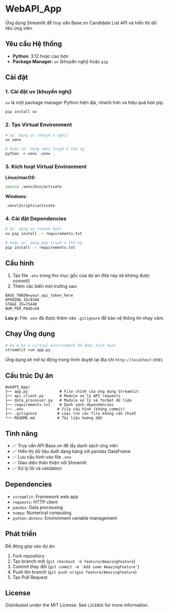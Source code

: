 # WebAPI_App

Ứng dụng Streamlit để truy vấn Base.vn Candidate List API và hiển thị dữ liệu ứng viên.

## Yêu cầu Hệ thống

- **Python**: 3.12 hoặc cao hơn
- **Package Manager**: `uv` (khuyến nghị) hoặc `pip`

## Cài đặt

### 1. Cài đặt uv (khuyến nghị)

`uv` là một package manager Python hiện đại, nhanh hơn và hiệu quả hơn pip.

```bash
pip install uv
```

### 2. Tạo Virtual Environment

```bash
# Sử dụng uv (khuyến nghị)
uv venv

# Hoặc sử dụng venv truyền thống
python -m venv .venv
```

### 3. Kích hoạt Virtual Environment

**Linux/macOS:**
```bash
source .venv/bin/activate
```

**Windows:**
```cmd
.venv\Scripts\activate
```

### 4. Cài đặt Dependencies

```bash
# Sử dụng uv (nhanh hơn)
uv pip install -r requirements.txt

# Hoặc sử dụng pip truyền thống
pip install -r requirements.txt
```

## Cấu hình

1. Tạo file `.env` trong thư mục gốc của dự án (file này sẽ không được commit)
2. Thêm các biến môi trường sau:

```env
BASE_TOKEN=your_api_token_here
OPENING_ID=9346
STAGE_ID=75440
NUM_PER_PAGE=50
```

**Lưu ý:** File `.env` đã được thêm vào `.gitignore` để bảo vệ thông tin nhạy cảm.

## Chạy Ứng dụng

```bash
# Đảm bảo virtual environment đã được kích hoạt
streamlit run app.py
```

Ứng dụng sẽ mở tự động trong trình duyệt tại địa chỉ `http://localhost:8501`

## Cấu trúc Dự án

```
WebAPI_App/
├── app.py              # File chính của ứng dụng Streamlit
├── api_client.py       # Module xử lý API requests
├── data_processor.py   # Module xử lý và format dữ liệu
├── requirements.txt    # Danh sách dependencies
├── .env               # File cấu hình (không commit)
├── .gitignore         # Loại trừ các file không cần thiết
└── README.md          # Tài liệu hướng dẫn
```

## Tính năng

- ✅ Truy vấn API Base.vn để lấy danh sách ứng viên
- ✅ Hiển thị dữ liệu dưới dạng bảng với pandas DataFrame
- ✅ Lưu cấu hình vào file `.env`
- ✅ Giao diện thân thiện với Streamlit
- ✅ Xử lý lỗi và validation

## Dependencies

- `streamlit`: Framework web app
- `requests`: HTTP client
- `pandas`: Data processing
- `numpy`: Numerical computing
- `python-dotenv`: Environment variable management

## Phát triển

Để đóng góp vào dự án:

1. Fork repository
2. Tạo branch mới (`git checkout -b feature/AmazingFeature`)
3. Commit thay đổi (`git commit -m 'Add some AmazingFeature'`)
4. Push lên branch (`git push origin feature/AmazingFeature`)
5. Tạo Pull Request

## License

Distributed under the MIT License. See `LICENSE` for more information.

